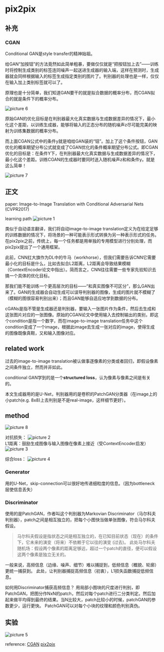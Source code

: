 # pix2pix

## 补充

### CGAN

Conditional GAN是style transfer的精神始祖。

给GAN“加按钮”的方法竟然如此简单粗暴，要做仅仅就是“把按钮加上去”——训练时将控制生成类别的标签连同噪声一起送进生成器的输入端，这样在预测时，生成器就会同样根据输入的标签生成指定类别的图片了。判别器的处理也是一样，仅仅在输入加上类别标签就可以了。

原理也是十分简单，我们知道GAN要干的就是拟合数据的概率分布，而CGAN拟合的就是条件下的概率分布。

![picture 6](../images/75d591b1861babe8d30774e828853b29189c74b71a895933b35a0763e934b603.png)  

原始GAN的优化目标是在判别器最大化真实数据与生成数据差异的情况下，最小化这个差距，以训练生成器，能够将输入的正态分布的随机噪声z尽可能完美的映射为训练集数据的概率分布。

而上面CGAN公式中的条件y就是咱给GAN装的“钮”。加上了这个条件按钮，GAN优化的概率期望分布公式就变成了CGAN优化的条件概率期望分布公式。即CGAN优化的目标是：在条件Y下，在判别器最大化真实数据与生成数据差异的情况下，最小化这个差距。训练CGAN的生成器时要同时送入随机噪声z和和条件y。就是这么简单！

![picture 7](../images/65f7f2db2bfcdd16675fd98ef498f3cdefc8c886e33bc0eb25f8b07118c20d56.png)  

## 正文

paper: Image-to-Image Translation with Conditional Adversarial Nets (CVPR2017)

learning path
![picture 1](../images/1acfef7ff6043fae3304b324f15874a7e562ef1b3407388d536a6fc1906f3784.png)  

类似于自动语言翻译，我们将自动image-to-image translation定义为在给定足够的训练数据的情况下，将场景的一种可能表示形式转换为另一种表示形式的任务。
在pix2pix之前，传统上，每一个任务都是用单独的专用模型进行分别处理，而pix2pix提出了一个通用框架。

此前，CNN扛大旗作为DL中的牛马（workhorse），但我们需要告诉CNN它需要最小化的目标是什么，比如去拟合L2距离，L2距离会导致结果模糊（ContextEncoder论文中指出）。简而言之，CNN往往需要一些专家先验知识去搞一个具体的优化目标。

那我们能不能训练一个更高层次的目标——“和真实图像不可区分”，那么GAN出来了。GAN的生成器会自动生成可以误导判别器的图像，生成的图片就不模糊了（模糊的图很容易判别出来）；而且GAN能够自适应地学到数据的分布。

cGANs是指不管是生成器还是判别器，要输入一张图片作为条件，然后去生成和这张图片对应的一张图像。原始的CGAN论文中使用输入去控制输出的类别，即这个condition是指一个数字，而在image-to-image translation任务中这个condition变成了一个image，根据此image去生成一张对应的image，使得生成的图像既像真鞋，又和输入图像对应。

## related work

过去的image-to-image translation被认做事逐像素的分类或者回归，即假设像素之间条件独立，然而并非如此。

conditional GAN学到的是一个**structured loss**，认为像素与像素之间是有关的。

本文生成器用的是U-Net，判别器用的是卷积的PatchGAN分类器（在image上的小patch(e.g. 8x8)上去判别是不是real-image，这样细节更好）。

## method

![picture 8](../images/efda4c0bb2cfa6544f2d67434c17446d85777ea53c030dddf16e6505ca1501a7.png)

对抗损失：
![picture 2](../images/dd9fec7c93fbfec4a8157ff960954bd8b0e92e7c41fcec5bd08f6016e86ab163.png)  
L1距离：鼓励生成图像与输入图像在像素上接近（受ContextEncoder启发）
![picture 3](../images/2e1ee5aa6e5bc6981ea34518ff39fa1bf93c8f00140fa0b29a1a1ba4ec5283b5.png)  

综合loss：
![picture 4](../images/60401e951d4fd6e5e8f7f8688838c0f54f02ebb2f7d714f11a59391041caf51e.png)  

### Generator

用的U-Net，skip-connection可以很好地传递细粒度的信息。（因为bottleneck层使信息丢失）

### Discriminator

使用的是PatchGAN，作者叫这个判别器为Markovian Discriminator（马尔科夫判别器），patch之间是相互独立的，把每个小图快当做单张图像，符合马尔科夫假设。
> 马尔科夫假设是指状态之间是相互独立的，在已知目前状态（现在）的条件下，它未来的演变（将来）不依赖于它以往的演变 (过去)。
> 此处马尔科夫随机场：假设两个像素的距离足够远，超过一个patch的直径，便可以假设这两个像素是独立无关的。

一般来说，高频信息（边缘、噪声、细节）难以捕捉到，低频信息（概貌、轮廓）更统一捕获到。
此处，让判别器捕捉高频信息（初衷），L1损失函数捕捉低频信息。

如何用Discriminator捕获高频信息？
用局部小图块的尺度进行判别，即PatchGAN，把图分作NxN的patch，然后对每个patch进行二分类判定。然后加起来做平均得到最终的结果。当N比较大，patch比较小的时候，patchGAN的参数更少，运行更快。
PatchGAN可以对每个小块的纹理和颜色判别真伪。

## 实验

![picture 5](../images/88e83e0ea803d3fef27ebd3e347806e4e29fe4f8c4b4982bdf3fff498f2e9fe1.png)  

reference:
[CGAN](https://zhuanlan.zhihu.com/p/302720602)
[pix2pix](https://www.bilibili.com/video/BV1wY4y1k7Tc/?spm_id_from=333.337.search-card.all.click)
